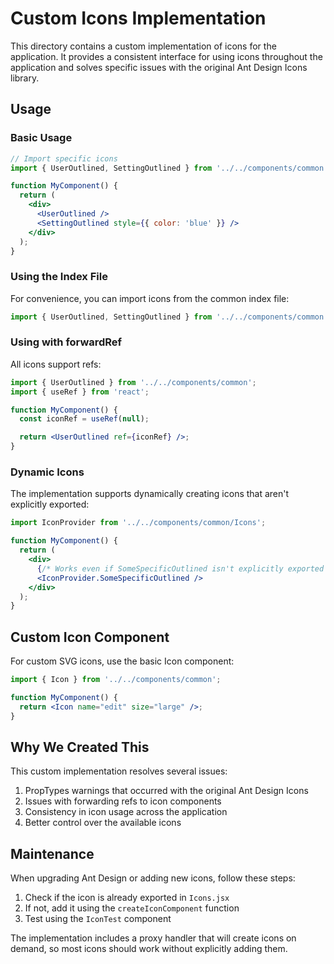 # Custom Icons Implementation

This directory contains a custom implementation of icons for the application. It provides a consistent interface for using icons throughout the application and solves specific issues with the original Ant Design Icons library.

## Usage

### Basic Usage

```jsx
// Import specific icons
import { UserOutlined, SettingOutlined } from '../../components/common';

function MyComponent() {
  return (
    <div>
      <UserOutlined />
      <SettingOutlined style={{ color: 'blue' }} />
    </div>
  );
}
```

### Using the Index File

For convenience, you can import icons from the common index file:

```jsx
import { UserOutlined, SettingOutlined } from '../../components/common';
```

### Using with forwardRef

All icons support refs:

```jsx
import { UserOutlined } from '../../components/common';
import { useRef } from 'react';

function MyComponent() {
  const iconRef = useRef(null);

  return <UserOutlined ref={iconRef} />;
}
```

### Dynamic Icons

The implementation supports dynamically creating icons that aren't explicitly exported:

```jsx
import IconProvider from '../../components/common/Icons';

function MyComponent() {
  return (
    <div>
      {/* Works even if SomeSpecificOutlined isn't explicitly exported */}
      <IconProvider.SomeSpecificOutlined />
    </div>
  );
}
```

## Custom Icon Component

For custom SVG icons, use the basic Icon component:

```jsx
import { Icon } from '../../components/common';

function MyComponent() {
  return <Icon name="edit" size="large" />;
}
```

## Why We Created This

This custom implementation resolves several issues:

1. PropTypes warnings that occurred with the original Ant Design Icons
2. Issues with forwarding refs to icon components
3. Consistency in icon usage across the application
4. Better control over the available icons

## Maintenance

When upgrading Ant Design or adding new icons, follow these steps:

1. Check if the icon is already exported in `Icons.jsx`
2. If not, add it using the `createIconComponent` function
3. Test using the `IconTest` component

The implementation includes a proxy handler that will create icons on demand, so most icons should work without explicitly adding them.
